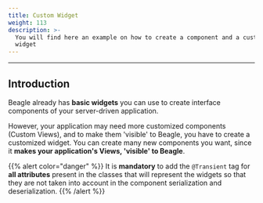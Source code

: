 ```yaml
---
title: Custom Widget
weight: 113
description: >-
  You will find here an example on how to create a component and a customized
  widget
---
```


---

## Introduction

Beagle already has **basic widgets** you can use to create interface components of your server-driven application. 

However, your application may need more customized components \(Custom Views\), and to make them 'visible' to Beagle, you have to create a customized widget. You can create many new components you want, since it **makes your application's Views, 'visible' to Beagle**. 







{{% alert color="danger" %}}
It is **mandatory** to add the `@Transient` tag for **all attributes** present in the classes that will represent the widgets so that they are not taken into account in the component serialization and deserialization.
{{% /alert %}}
